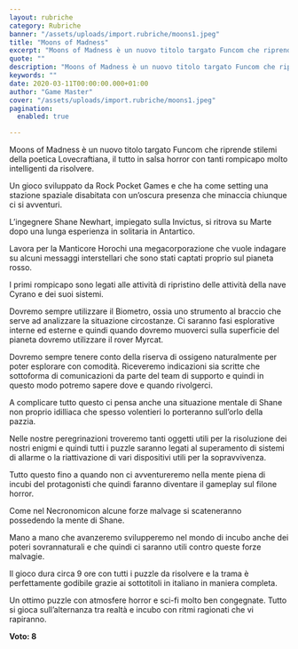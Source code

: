 ```yaml
---
layout: rubriche
category: Rubriche
banner: "/assets/uploads/import.rubriche/moons1.jpeg"
title: "Moons of Madness"
excerpt: "Moons of Madness è un nuovo titolo targato Funcom che riprende stilemi della poetica Lovecraftiana, il tutto in salsa horror con tanti rompicapo molto intelligenti da risolvere. Un gioco sviluppato da Rock Pocket Games e che ha come setting una stazione spaziale disabitata con un’oscura presenza che minaccia chiunque ci si avventuri. L’ingegnere Shane Newhart, [&hellip"
quote: ""
description: "Moons of Madness è un nuovo titolo targato Funcom che riprende stilemi della poetica Lovecraftiana, il tutto in salsa horror con tanti rompicapo molto intelligenti da risolvere. Un gioco sviluppato da Rock Pocket Games e che ha come setting una stazione spaziale disabitata con un’oscura presenza che minaccia chiunque ci si avventuri. L’ingegnere Shane Newhart, [&hellip"
keywords: ""
date: 2020-03-11T00:00:00.000+01:00
author: "Game Master"
cover: "/assets/uploads/import.rubriche/moons1.jpeg"
pagination:
  enabled: true

---
```


Moons of Madness è un nuovo titolo targato Funcom che riprende stilemi della poetica Lovecraftiana, il tutto in salsa horror con tanti rompicapo molto intelligenti da risolvere.

Un gioco sviluppato da Rock Pocket Games e che ha come setting una stazione spaziale disabitata con un’oscura presenza che minaccia chiunque ci si avventuri.

L’ingegnere Shane Newhart, impiegato sulla Invictus, si ritrova su Marte dopo una lunga esperienza in solitaria in Antartico.

Lavora per la Manticore Horochi una megacorporazione che vuole indagare su alcuni messaggi interstellari che sono stati captati proprio sul pianeta rosso.

I primi rompicapo sono legati alle attività di ripristino delle attività della nave Cyrano e dei suoi sistemi.

Dovremo sempre utilizzare il Biometro, ossia uno strumento al braccio che serve ad analizzare la situazione circostanze. Ci saranno fasi esplorative interne ed esterne e quindi quando dovremo muoverci sulla superficie del pianeta dovremo utilizzare il rover Myrcat.

Dovremo sempre tenere conto della riserva di ossigeno naturalmente per poter esplorare con comodità. Riceveremo indicazioni sia scritte che sottoforma di comunicazioni da parte del team di supporto e quindi in questo modo potremo sapere dove e quando rivolgerci.

A complicare tutto questo ci pensa anche una situazione mentale di Shane non proprio idilliaca che spesso volentieri lo porteranno sull’orlo della pazzia.

Nelle nostre peregrinazioni troveremo tanti oggetti utili per la risoluzione dei nostri enigmi e quindi tutti i puzzle saranno legati al superamento di sistemi di allarme o la riattivazione di vari dispositivi utili per la sopravvivenza.

Tutto questo fino a quando non ci avventureremo nella mente piena di incubi del protagonisti che quindi faranno diventare il gameplay sul filone horror.

Come nel Necronomicon alcune forze malvage si scateneranno possedendo la mente di Shane.

Mano a mano che avanzeremo svilupperemo nel mondo di incubo anche dei poteri sovrannaturali e che quindi ci saranno utili contro queste forze malvagie.

Il gioco dura circa 9 ore con tutti i puzzle da risolvere e la trama è perfettamente godibile grazie ai sottotitoli in italiano in maniera completa.

Un ottimo puzzle con atmosfere horror e sci-fi molto ben congegnate. Tutto si gioca sull’alternanza tra realtà e incubo con ritmi ragionati che vi rapiranno.

**Voto: 8**